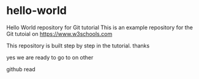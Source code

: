 # hello-world
Hello World repository for Git tutorial
This is an example repository for the Git tutoial on https://www.w3schools.com

This repository is built step by step in the tutorial.
thanks

yes we are ready to go to on other 


github read
